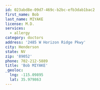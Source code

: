 ```yaml
---
id: 023abd8e-09d7-469c-b2bc-efb3dab1bac2
first_name: Bob
last_name: MIYAKE
license: M.D.
services:
  - allergy
category: doctors
address: '2485 W Horizon Ridge Pkwy'
city: Henderson
state: NV
zip: '89052'
phone: 702-212-5889
title: 'Bob MIYAKE'
_geoloc:
  lng: -115.09895
  lat: 35.979863
---
```

